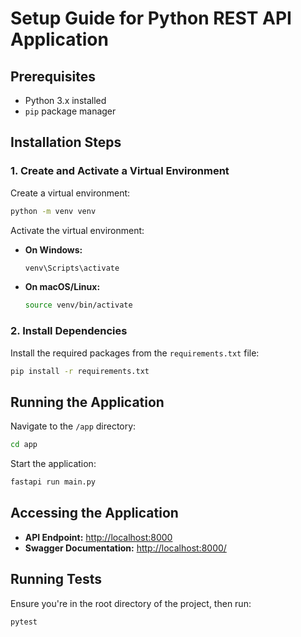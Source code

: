 # Setup Guide for Python REST API Application

## Prerequisites

- Python 3.x installed
- `pip` package manager

## Installation Steps

### 1. Create and Activate a Virtual Environment

Create a virtual environment:

```bash
python -m venv venv
```

Activate the virtual environment:

- **On Windows:**

  ```bash
  venv\Scripts\activate
  ```

- **On macOS/Linux:**

  ```bash
  source venv/bin/activate
  ```

### 2. Install Dependencies

Install the required packages from the `requirements.txt` file:

```bash
pip install -r requirements.txt
```

## Running the Application

Navigate to the `/app` directory:

```bash
cd app
```

Start the application:

```bash
fastapi run main.py
```

## Accessing the Application

- **API Endpoint:** [http://localhost:8000](http://localhost:8000)
- **Swagger Documentation:** [http://localhost:8000/](http://localhost:8000/docs)

## Running Tests

Ensure you're in the root directory of the project, then run:

```bash
pytest
```
